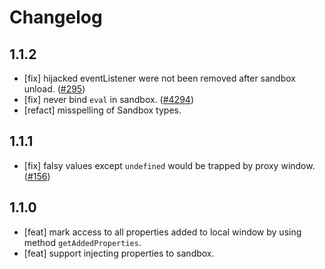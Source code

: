 # Changelog

## 1.1.2

- [fix] hijacked eventListener were not been removed after sandbox unload. ([#295](https://github.com/ice-lab/icestark/issues/295))
- [fix] never bind `eval` in sandbox. ([#4294](https://github.com/alibaba/ice/issues/4294))
- [refact] misspelling of Sandbox types.

## 1.1.1

- [fix] falsy values except `undefined` would be trapped by proxy window. ([#156](https://github.com/ice-lab/icestark/issues/156))
## 1.1.0

- [feat] mark access to all properties added to local window by using method `getAddedProperties`.
- [feat] support injecting properties to sandbox.
